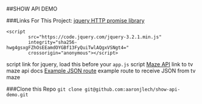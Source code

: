 ##SHOW API DEMO

###Links For This Project:
[jquery HTTP promise library](https://api.jquery.com/jquery.get/)
```      
<script
        src="https://code.jquery.com/jquery-3.2.1.min.js"
        integrity="sha256-hwg4gsxgFZhOsEEamdOYGBf13FyQuiTwlAQgxVSNgt4="
        crossorigin="anonymous"></script>
```
script link for jquery, load this before your `app.js` script
[Maze API](http://www.tvmaze.com/api)
link to tv maze api docs
[Example JSON route](http://api.tvmaze.com/schedule?country=US&date=2014-12-01)
example route to receive JSON from tv maze

###Clone this Repo
`git clone git@github.com:aaronjlech/show-api-demo.git`
